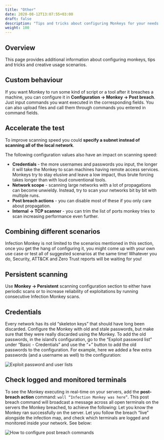 ```yaml
---
title: "Other"
date: 2020-08-12T13:07:55+03:00
draft: false
description: "Tips and tricks about configuring Monkeys for your needs."
weight: 100
---
```


## Overview 

This page provides additional information about configuring monkeys, tips and tricks and creative usage scenarios.

## Custom behaviour

If you want Monkey to run some kind of script or a tool after it breaches a machine, you can configure it in 
**Configuration -> Monkey -> Post breach**. Just input commands you want executed in the corresponding fields. 
You can also upload files and call them through commands you entered in command fields.

## Accelerate the test

To improve scanning speed you could **specify a subnet instead of scanning all of the local network**. 

The following configuration values also have an impact on scanning speed:
- **Credentials** - the more usernames and passwords you input, the longer it will take the Monkey to scan machines having 
remote access services. Monkeys try to stay elusive and leave a low impact, thus brute forcing takes longer than with 
loud conventional tools.
- **Network scope** - scanning large networks with a lot of propagations can become unwieldy. Instead, try to scan your 
networks bit by bit with multiple runs.
- **Post breach actions** - you can disable most of these if you only care about propagation. 
- **Internal -> TCP scanner** - you can trim the list of ports monkey tries to scan increasing performance even further.

## Combining different scenarios

Infection Monkey is not limited to the scenarios mentioned in this section, once you get the hang of configuring it, 
you might come up with your own use case or test all of suggested scenarios at the same time! Whatever you do, 
Security, ATT&CK and Zero Trust reports will be waiting for you!

## Persistent scanning

Use **Monkey -> Persistent** scanning configuration section to either have periodic scans or to increase reliability of 
exploitations by running consecutive Infection Monkey scans.

## Credentials

Every network has its old “skeleton keys” that should have long been discarded. Configure the Monkey with old and stale 
passwords, but make sure that they were really discarded using the Monkey. To add the old passwords, in the island’s 
configuration, go to the “Exploit password list” under “Basic - Credentials” and use the “+” button to add the old 
passwords to the configuration. For example, here we added a few extra passwords (and a username as well) to the 
configuration:

![Exploit password and user lists](/images/usage/scenarios/user-password-lists.png "Exploit password and user lists")

## Check logged and monitored terminals

To see the Monkey executing in real-time on your servers, add the **post-breach action** command: 
`wall “Infection Monkey was here”`. This post breach command will broadcast a message across all open terminals on 
the servers the Monkey breached, to achieve the following: Let you know the Monkey ran successfully on the server. 
Let you follow the breach “live” alongside the infection map, and check which terminals are logged and monitored 
inside your network. See below:

![How to configure post breach commands](/images/usage/scenarios/pba-example.png "How to configure post breach commands.")
